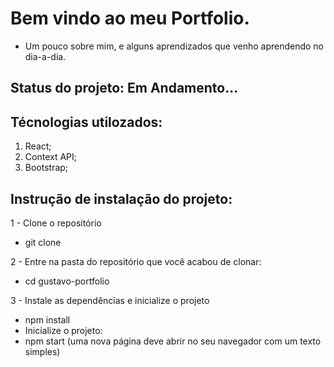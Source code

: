 # Bem vindo ao meu Portfolio.
 - Um pouco sobre mim, e alguns aprendizados que venho aprendendo no dia-a-dia.

## Status do projeto: Em Andamento...

## Técnologias utilozados:
1. React;
2. Context API;
3. Bootstrap;

## Instrução de instalação do projeto: 
1 - Clone o repositório
 - git clone 

2 - Entre na pasta do repositório que você acabou de clonar:
 - cd gustavo-portfolio

3 - Instale as dependências e inicialize o projeto

- npm install
- Inicialize o projeto:
- npm start (uma nova página deve abrir no seu navegador com um texto simples)
